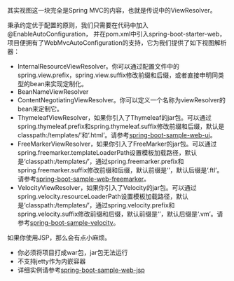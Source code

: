 其实视图这一块完全是Spring MVC的内容，也就是传说中的ViewResolver。

秉承约定优于配置的原则，我们只需要在代码中加入@EnableAutoConfiguration，
并在pom.xml中引入spring-boot-starter-web，项目便拥有了WebMvcAutoConfiguration的支持，它为我们提供了如下视图解析器：
- InternalResourceViewResolver。你可以通过配置文件中的spring.view.prefix，spring.view.suffix修改前缀和后缀，或者直接申明同类型的bean来实现定制化。
- BeanNameViewResolver
- ContentNegotiatingViewResolver。你可以定义一个名称为viewResolver的bean来定制它。
- ThymeleafViewResolver，如果你引入了Thymeleaf的jar包。可以通过spring.thymeleaf.prefix和spring.thymeleaf.suffix修改前缀和后缀，默认是classpath:/templates/’和‘.html’。请参考[spring-boot-sample-web-ui](https://github.com/spring-projects/spring-boot/tree/v1.2.0.M2/spring-boot-samples/spring-boot-sample-web-ui)。
- FreeMarkerViewResolver，如果你引入了FreeMarker的jar包。可以通过spring.freemarker.templateLoaderPath设置模板加载路径，默认是‘classpath:/templates/’，通过spring.freemarker.prefix和spring.freemarker.suffix修改前缀和后缀，默认前缀是‘’，默认后缀是‘.ftl’。请参考[spring-boot-sample-web-freemarker](https://github.com/spring-projects/spring-boot/tree/v1.2.0.M2/spring-boot-samples/spring-boot-sample-web-freemarker)。
- VelocityViewResolver，如果你引入了Velocity的jar包。可以通过spring.velocity.resourceLoaderPath设置模板加载路径，默认是‘classpath:/templates/’，通过spring.velocity.prefix和spring.velocity.suffix修改前缀和后缀，默认前缀是‘’，默认后缀是‘.vm’。请参考[spring-boot-sample-velocity](https://github.com/spring-projects/spring-boot/tree/v1.2.0.M2/spring-boot-samples/spring-boot-sample-velocity)。

如果你使用JSP，那么会有点小麻烦。
- 你必须将项目打成war包，jar包无法运行
- 不支持jetty作为内嵌容器
- 详细实例请参考[spring-boot-sample-web-jsp](https://github.com/spring-projects/spring-boot/tree/v1.2.0.M2/spring-boot-samples/spring-boot-sample-web-jsp)
